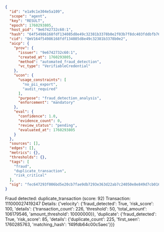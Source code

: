 ```json
{
  "id": "e1a9c1e304e5a109",
  "scope": "agent",
  "key": "RESULT",
  "epoch": 1760293805,
  "host_pid": "9e6742732c60:1",
  "hash": "64f54986168fdf134085d8e49c32381b3378b0e2f03b7f8dc403fddbfb769928",
  "cid": "QmV164f54986168fdf134085d8e49c32381b3378b0e2",
  "aicp": {
    "prov": {
      "issuer": "9e6742732c60:1",
      "created_at": 1760293805,
      "method": "automated_fraud_detection",
      "vc_type": "VerifiableCredential"
    },
    "ucon": {
      "usage_constraints": [
        "no_pii_export",
        "audit_required"
      ],
      "purpose": "fraud_detection_analysis",
      "enforcement": "mandatory"
    },
    "eval": {
      "confidence": 1.0,
      "evidence_count": 0,
      "review_status": "pending",
      "evaluated_at": 1760293805
    }
  },
  "sources": [],
  "edges": [],
  "metrics": {},
  "thresholds": {},
  "tags": [
    "fraud",
    "duplicate_transaction",
    "risk_critical"
  ],
  "sig": "fec647293f006bd5e20cb7fae9db7293e363d22ab7c24050e8e849d7cb016f86"
}
```

Fraud detected: duplicate_transaction (score: 92)
Transaction: 111000027419247
Details: {'velocity': {'fraud_detected': True, 'risk_score': 100, 'details': {'transaction_count': 226, 'threshold': 50, 'total_amount': 106179546, 'amount_threshold': 10000000}}, 'duplicate': {'fraud_detected': True, 'risk_score': 85, 'details': {'duplicate_count': 225, 'first_seen': 1760285763, 'matching_hash': 'f49fdb64c00c5aec'}}}